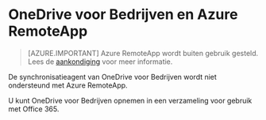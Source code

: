 <properties
   pageTitle="OneDrive voor Bedrijven en Azure RemoteApp gebruiken | Microsoft Azure"
   description="OneDrive voor Bedrijven gebruiken met Azure RemoteApp."
   services="remoteapp"
   documentationCenter=""
   authors="pavithir"
   manager="mbaldwin"
   editor=""/>

<tags
   ms.service="remoteapp"
   ms.devlang="na"
   ms.topic="hero-article"
   ms.tgt_pltfrm="na"
   ms.workload="compute"
   ms.date="08/15/2016"
   ms.author="elizapo"/>


# OneDrive voor Bedrijven en Azure RemoteApp

> [AZURE.IMPORTANT]
> Azure RemoteApp wordt buiten gebruik gesteld. Lees de [aankondiging](https://go.microsoft.com/fwlink/?linkid=821148) voor meer informatie.

De synchronisatieagent van OneDrive voor Bedrijven wordt niet ondersteund met Azure RemoteApp.

U kunt OneDrive voor Bedrijven opnemen in een verzameling voor gebruik met Office 365. 


<!--HONumber=Sep16_HO3-->


